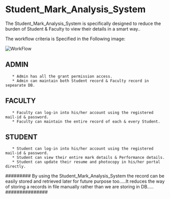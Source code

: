 # Student_Mark_Analysis_System

The Student_Mark_Analysis_System is specifically designed to reduce the burden of Student & Faculty to view their details in a smart way..

The workflow criteria is Specified in the Following image:

![WorkFlow](https://user-images.githubusercontent.com/69784352/134629831-0300db13-8663-4344-a4a5-e2cc31049335.png)


## ADMIN

       * Admin has all the grant permission access.
       * Admin can maintain both Student record & Faculty record in sepearate DB.
       
       
## FACULTY

       * Faculty can log-in into his/her account using the registered mail-id & password.
       * Faculty can maintain the entire record of each & every Student.
       
       
## STUDENT

       * Student can log-in into his/her account using the registered mail-id & password.
       * Student can view their entire mark details & Performance details.
       * Student can update their resume and photocopy in his/her portal directly.
       
       
       
######### By using the Student_Mark_Analysis_System the record can be easily stored and retrieved later for future purpose too.....It reduces the way of storing a records in file manually rather than we are storing in DB.....  ###############
